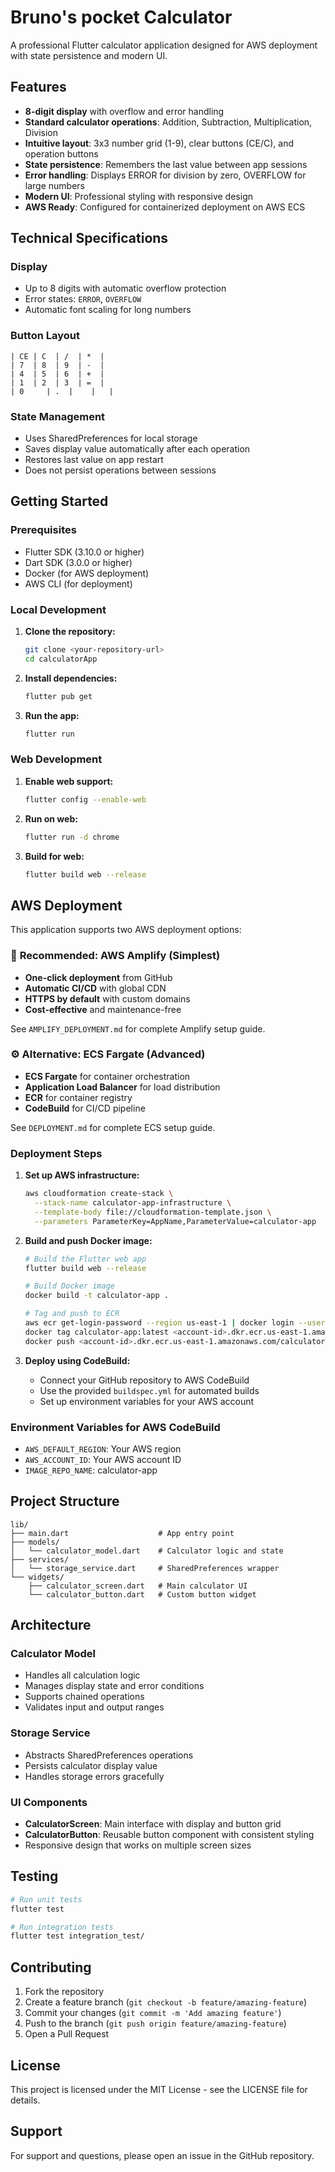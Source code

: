 # Bruno's pocket Calculator

A professional Flutter calculator application designed for AWS deployment with state persistence and modern UI.

## Features

- **8-digit display** with overflow and error handling
- **Standard calculator operations**: Addition, Subtraction, Multiplication, Division
- **Intuitive layout**: 3x3 number grid (1-9), clear buttons (CE/C), and operation buttons
- **State persistence**: Remembers the last value between app sessions
- **Error handling**: Displays ERROR for division by zero, OVERFLOW for large numbers
- **Modern UI**: Professional styling with responsive design
- **AWS Ready**: Configured for containerized deployment on AWS ECS

## Technical Specifications

### Display
- Up to 8 digits with automatic overflow protection
- Error states: `ERROR`, `OVERFLOW`
- Automatic font scaling for long numbers

### Button Layout
```
| CE | C  | /  | *  |
| 7  | 8  | 9  | -  |
| 4  | 5  | 6  | +  |
| 1  | 2  | 3  | =  |
| 0     | .  |    |   |
```

### State Management
- Uses SharedPreferences for local storage
- Saves display value automatically after each operation
- Restores last value on app restart
- Does not persist operations between sessions

## Getting Started

### Prerequisites
- Flutter SDK (3.10.0 or higher)
- Dart SDK (3.0.0 or higher)
- Docker (for AWS deployment)
- AWS CLI (for deployment)

### Local Development

1. **Clone the repository:**
   ```bash
   git clone <your-repository-url>
   cd calculatorApp
   ```

2. **Install dependencies:**
   ```bash
   flutter pub get
   ```

3. **Run the app:**
   ```bash
   flutter run
   ```

### Web Development

1. **Enable web support:**
   ```bash
   flutter config --enable-web
   ```

2. **Run on web:**
   ```bash
   flutter run -d chrome
   ```

3. **Build for web:**
   ```bash
   flutter build web --release
   ```

## AWS Deployment

This application supports two AWS deployment options:

### 🚀 **Recommended: AWS Amplify** (Simplest)
- **One-click deployment** from GitHub
- **Automatic CI/CD** with global CDN
- **HTTPS by default** with custom domains
- **Cost-effective** and maintenance-free

See `AMPLIFY_DEPLOYMENT.md` for complete Amplify setup guide.

### ⚙️ **Alternative: ECS Fargate** (Advanced)
- **ECS Fargate** for container orchestration  
- **Application Load Balancer** for load distribution
- **ECR** for container registry
- **CodeBuild** for CI/CD pipeline

See `DEPLOYMENT.md` for complete ECS setup guide.

### Deployment Steps

1. **Set up AWS infrastructure:**
   ```bash
   aws cloudformation create-stack \
     --stack-name calculator-app-infrastructure \
     --template-body file://cloudformation-template.json \
     --parameters ParameterKey=AppName,ParameterValue=calculator-app
   ```

2. **Build and push Docker image:**
   ```bash
   # Build the Flutter web app
   flutter build web --release
   
   # Build Docker image
   docker build -t calculator-app .
   
   # Tag and push to ECR
   aws ecr get-login-password --region us-east-1 | docker login --username AWS --password-stdin <account-id>.dkr.ecr.us-east-1.amazonaws.com
   docker tag calculator-app:latest <account-id>.dkr.ecr.us-east-1.amazonaws.com/calculator-app:latest
   docker push <account-id>.dkr.ecr.us-east-1.amazonaws.com/calculator-app:latest
   ```

3. **Deploy using CodeBuild:**
   - Connect your GitHub repository to AWS CodeBuild
   - Use the provided `buildspec.yml` for automated builds
   - Set up environment variables for your AWS account

### Environment Variables for AWS CodeBuild

- `AWS_DEFAULT_REGION`: Your AWS region
- `AWS_ACCOUNT_ID`: Your AWS account ID
- `IMAGE_REPO_NAME`: calculator-app

## Project Structure

```
lib/
├── main.dart                    # App entry point
├── models/
│   └── calculator_model.dart    # Calculator logic and state
├── services/
│   └── storage_service.dart     # SharedPreferences wrapper
└── widgets/
    ├── calculator_screen.dart   # Main calculator UI
    └── calculator_button.dart   # Custom button widget
```

## Architecture

### Calculator Model
- Handles all calculation logic
- Manages display state and error conditions
- Supports chained operations
- Validates input and output ranges

### Storage Service
- Abstracts SharedPreferences operations
- Persists calculator display value
- Handles storage errors gracefully

### UI Components
- **CalculatorScreen**: Main interface with display and button grid
- **CalculatorButton**: Reusable button component with consistent styling
- Responsive design that works on multiple screen sizes

## Testing

```bash
# Run unit tests
flutter test

# Run integration tests
flutter test integration_test/
```

## Contributing

1. Fork the repository
2. Create a feature branch (`git checkout -b feature/amazing-feature`)
3. Commit your changes (`git commit -m 'Add amazing feature'`)
4. Push to the branch (`git push origin feature/amazing-feature`)
5. Open a Pull Request

## License

This project is licensed under the MIT License - see the LICENSE file for details.

## Support

For support and questions, please open an issue in the GitHub repository.